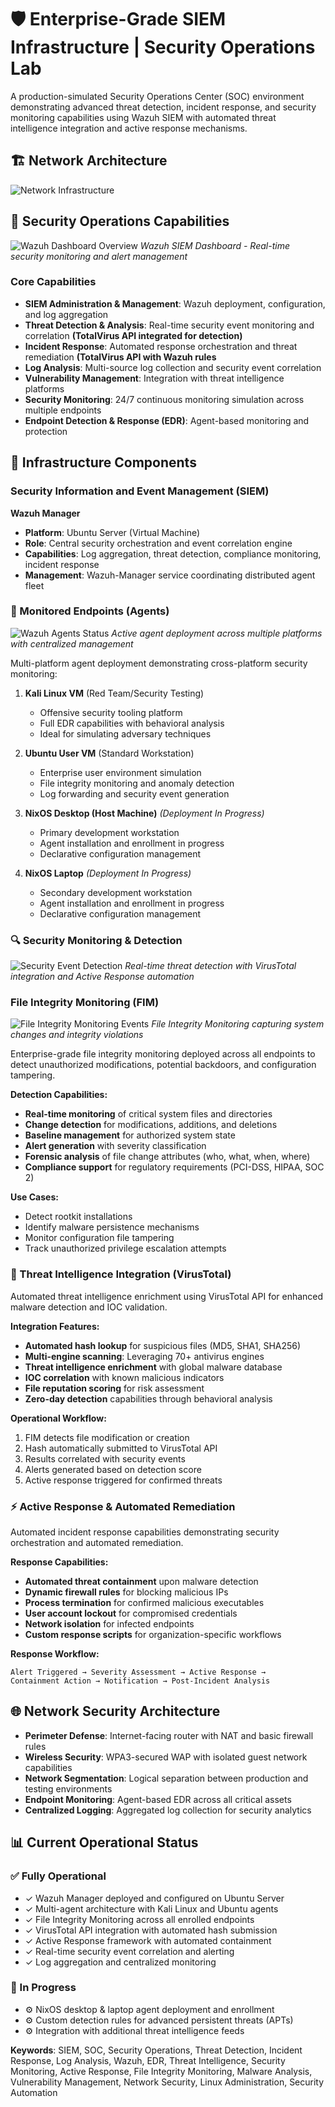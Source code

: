 # 🛡️ Enterprise-Grade SIEM Infrastructure | Security Operations Lab

A production-simulated Security Operations Center (SOC) environment demonstrating advanced threat detection, incident response, and security monitoring capabilities using Wazuh SIEM with automated threat intelligence integration and active response mechanisms.

## 🏗️ Network Architecture

![Network Infrastructure](./assets/flowchart.drawio.png)

## 🎯 Security Operations Capabilities

![Wazuh Dashboard Overview](./assets/siem-dash.png) _Wazuh SIEM Dashboard - Real-time security monitoring and alert management_

### Core Capabilities

- **SIEM Administration & Management**: Wazuh deployment, configuration, and log aggregation
- **Threat Detection & Analysis**: Real-time security event monitoring and correlation **(TotalVirus API integrated for detection)**
- **Incident Response**: Automated response orchestration and threat remediation **(TotalVirus API with Wazuh rules**
- **Log Analysis**: Multi-source log collection and security event correlation
- **Vulnerability Management**: Integration with threat intelligence platforms
- **Security Monitoring**: 24/7 continuous monitoring simulation across multiple endpoints
- **Endpoint Detection & Response (EDR)**: Agent-based monitoring and protection

## 🔧 Infrastructure Components

### Security Information and Event Management (SIEM)

**Wazuh Manager**

- **Platform**: Ubuntu Server (Virtual Machine)
- **Role**: Central security orchestration and event correlation engine
- **Capabilities**: Log aggregation, threat detection, compliance monitoring, incident response
- **Management**: Wazuh-Manager service coordinating distributed agent fleet

### 📡 Monitored Endpoints (Agents)

![Wazuh Agents Status](./assets/agents.png) _Active agent deployment across multiple platforms with centralized management_

Multi-platform agent deployment demonstrating cross-platform security monitoring:

1.  **Kali Linux VM** (Red Team/Security Testing)

    - Offensive security tooling platform
    - Full EDR capabilities with behavioral analysis
    - Ideal for simulating adversary techniques

2.  **Ubuntu User VM** (Standard Workstation)

    - Enterprise user environment simulation
    - File integrity monitoring and anomaly detection
    - Log forwarding and security event generation

3.  **NixOS Desktop (Host Machine)** _(Deployment In Progress)_

    - Primary development workstation
    - Agent installation and enrollment in progress
    - Declarative configuration management

4.  **NixOS Laptop** _(Deployment In Progress)_

    - Secondary development workstation
    - Agent installation and enrollment in progress
    - Declarative configuration management

### 🔍 Security Monitoring & Detection

![Security Event Detection](./assets/threat-hunting.png) _Real-time threat detection with VirusTotal integration and Active Response automation_

### File Integrity Monitoring (FIM)

![File Integrity Monitoring Events](./assets/file-integrity-monitoring.png) _File Integrity Monitoring capturing system changes and integrity violations_

Enterprise-grade file integrity monitoring deployed across all endpoints to detect unauthorized modifications, potential backdoors, and configuration tampering.

**Detection Capabilities:**

- **Real-time monitoring** of critical system files and directories
- **Change detection** for modifications, additions, and deletions
- **Baseline management** for authorized system state
- **Alert generation** with severity classification
- **Forensic analysis** of file change attributes (who, what, when, where)
- **Compliance support** for regulatory requirements (PCI-DSS, HIPAA, SOC 2)

**Use Cases:**

- Detect rootkit installations
- Identify malware persistence mechanisms
- Monitor configuration file tampering
- Track unauthorized privilege escalation attempts

### 🦠 Threat Intelligence Integration (VirusTotal)

Automated threat intelligence enrichment using VirusTotal API for enhanced malware detection and IOC validation.

**Integration Features:**

- **Automated hash lookup** for suspicious files (MD5, SHA1, SHA256)
- **Multi-engine scanning**: Leveraging 70+ antivirus engines
- **Threat intelligence enrichment** with global malware database
- **IOC correlation** with known malicious indicators
- **File reputation scoring** for risk assessment
- **Zero-day detection** capabilities through behavioral analysis

**Operational Workflow:**

1.  FIM detects file modification or creation
2.  Hash automatically submitted to VirusTotal API
3.  Results correlated with security events
4.  Alerts generated based on detection score
5.  Active response triggered for confirmed threats

### ⚡ Active Response & Automated Remediation

Automated incident response capabilities demonstrating security orchestration and automated remediation.

**Response Capabilities:**

- **Automated threat containment** upon malware detection
- **Dynamic firewall rules** for blocking malicious IPs
- **Process termination** for confirmed malicious executables
- **User account lockout** for compromised credentials
- **Network isolation** for infected endpoints
- **Custom response scripts** for organization-specific workflows

**Response Workflow:**

```
Alert Triggered → Severity Assessment → Active Response →
Containment Action → Notification → Post-Incident Analysis

```

## 🌐 Network Security Architecture

- **Perimeter Defense**: Internet-facing router with NAT and basic firewall rules
- **Wireless Security**: WPA3-secured WAP with isolated guest network capabilities
- **Network Segmentation**: Logical separation between production and testing environments
- **Endpoint Monitoring**: Agent-based EDR across all critical assets
- **Centralized Logging**: Aggregated log collection for security analytics

## 📊 Current Operational Status

### ✅ Fully Operational

- ✓ Wazuh Manager deployed and configured on Ubuntu Server
- ✓ Multi-agent architecture with Kali Linux and Ubuntu agents
- ✓ File Integrity Monitoring across all enrolled endpoints
- ✓ VirusTotal API integration with automated hash submission
- ✓ Active Response framework with automated containment
- ✓ Real-time security event correlation and alerting
- ✓ Log aggregation and centralized monitoring

### 🔄 In Progress

- ⚙️ NixOS desktop & laptop agent deployment and enrollment
- ⚙️ Custom detection rules for advanced persistent threats (APTs)
- ⚙️ Integration with additional threat intelligence feeds

**Keywords**: SIEM, SOC, Security Operations, Threat Detection, Incident Response, Log Analysis, Wazuh, EDR, Threat Intelligence, Security Monitoring, Active Response, File Integrity Monitoring, Malware Analysis, Vulnerability Management, Network Security, Linux Administration, Security Automation
